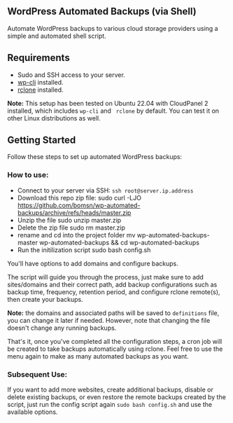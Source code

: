 ## WordPress Automated Backups (via Shell)

Automate WordPress backups to various cloud storage providers using a simple and automated shell script.

## Requirements
- Sudo and SSH access to your server.
- [wp-cli](https://wp-cli.org/) installed.
- [rclone](https://rclone.org/) installed.

**Note:** This setup has been tested on Ubuntu 22.04 with CloudPanel 2 installed, which includes `wp-cli` and ` rclone` by default. You can test it on other Linux distributions as well.

## Getting Started

Follow these steps to set up automated WordPress backups:

### How to use:
- Connect to your server via SSH: `ssh root@server.ip.address`
- Download this repo zip file:
    sudo curl -LJO https://github.com/bomsn/wp-automated-backups/archive/refs/heads/master.zip
- Unzip the file
    sudo unzip master.zip
- Delete the zip file
    sudo rm master.zip
- rename and cd into the project folder 
    mv wp-automated-backups-master wp-automated-backups && cd wp-automated-backups
- Run the initilization script
    sudo bash config.sh

You'll have options to add domains and configure backups. 

The script will guide you through the process, just make sure to add sites/domains and their correct path, add backup configurations such as backup time, frequency, retention period, and configure rclone remote(s), then create your backups.

**Note:** the domains and associated paths will be saved to `definitions` file, you can change it later if needed. However, note that changing the file doesn't change any running backups.

That's it, once you've completed all the configuration steps, a cron job will be created to take backups automatically using rclone. Feel free to use the menu again to make as many automated backups as you want.

### Subsequent Use:

If you want to add more websites, create additional backups, disable or delete existing backups, or even restore the remote backups created by the script, just run the config script again `sudo bash config.sh` and use the available options.